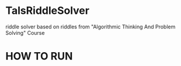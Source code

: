 # TalsRiddleSolver
riddle solver based on riddles from "Algorithmic Thinking And Problem Solving" Course

# HOW TO RUN
```C:\Users\Tal\ansel>python TalsRiddleSolver
